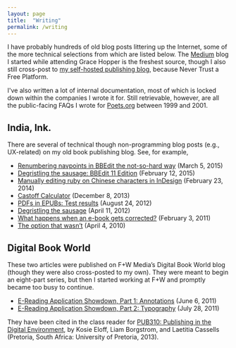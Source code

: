 ```yaml
---
layout: page
title:  "Writing"
permalink: /writing
---
```


I have probably hundreds of old blog posts littering up the Internet, some of the more technical selections from which are listed below. The [Medium](https://medium.com/@indiamos) blog I started while attending Grace Hopper is the freshest source, though I also still cross-post to [my self-hosted publishing blog](http://ink.indiamos.com/), because Never Trust a Free Platform.

I've also written a lot of internal documentation, most of which is locked down within the companies I wrote it for. Still retrievable, however, are all the public-facing FAQs I wrote for [Poets.org](http://web.archive.org/web/20011006043241/http://www.poets.org:80/help/index.cfm) between 1999 and 2001.

## India, Ink.

There are several of technical though non-programming blog posts (e.g., UX-related) on my old book publishing blog. See, for example,

*   [Renumbering navpoints in BBEdit the not-so-hard way](http://ink.indiamos.com/2015/03/05/renumbering-navpoints-in-bbedit-the-not-so-hard-way/) (March 5, 2015)
*   [Degristling the sausage: BBEdit 11 Edition](http://ink.indiamos.com/2015/02/12/degristling-the-sausage-bbedit-11-edition/) (February 12, 2015)
*   [Manually editing ruby on Chinese characters in InDesign](http://ink.indiamos.com/2014/02/23/manually-editing-ruby-on-chinese-characters-in-indesign/#comment-77691) (February 23, 2014)
*   [Castoff Calculator](http://ink.indiamos.com/2013/12/08/castoff-calculator/) (December 8, 2013)
*   [PDFs in EPUBs: Test results](http://ink.indiamos.com/2012/08/24/pdfs-in-epubs-test-results/) (August 24, 2012)
*   [Degristling the sausage](http://ink.indiamos.com/2012/04/11/degristling-the-sausage/) (April 11, 2012)
*   [What happens when an e-book gets corrected?](http://ink.indiamos.com/2011/02/03/what-happens-when-an-e-book-gets-corrected/) (February 3, 2011)
*   [The option that wasn’t](http://ink.indiamos.com/2010/04/04/the-option-that-wasnt/) (April 4, 2010)

## Digital Book World

These two articles were published on F+W Media’s Digital Book World blog (though they were also cross-posted to my own). They were meant to begin an eight-part series, but then I started working at F+W and promptly became too busy to continue.

* [E-Reading Application Showdown, Part 1: Annotations](https://web.archive.org/web/20121027084741/http://www.digitalbookworld.com/2011/e-reading-application-showdown-part-1-annotations/) (June 6, 2011)
* [E-Reading Application Showdown, Part 2: Typography](https://web.archive.org/web/20121027084936/https://www.digitalbookworld.com/2011/e-reading-application-showdown-part-2-typography) (July 28, 2011)

They have been cited in the class reader for [PUB310: Publishing in the Digital Environment](https://pub310.pressbooks.com/chapter/2-2-ebooks-e-reading-devices-formats-and-platforms/), by Kosie Eloff, Liam Borgstrom, and Laetitia Cassells (Pretoria, South Africa: University of Pretoria, 2013).

